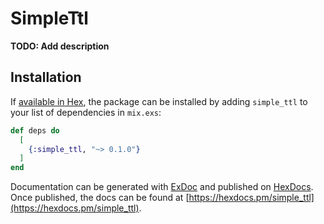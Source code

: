 # SimpleTtl

**TODO: Add description**

## Installation

If [available in Hex](https://hex.pm/docs/publish), the package can be installed
by adding `simple_ttl` to your list of dependencies in `mix.exs`:

```elixir
def deps do
  [
    {:simple_ttl, "~> 0.1.0"}
  ]
end
```

Documentation can be generated with [ExDoc](https://github.com/elixir-lang/ex_doc)
and published on [HexDocs](https://hexdocs.pm). Once published, the docs can
be found at [https://hexdocs.pm/simple_ttl](https://hexdocs.pm/simple_ttl).

